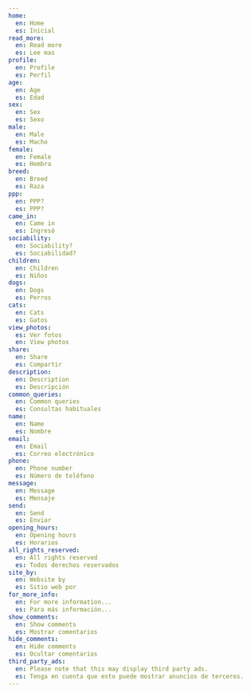 ```yaml
---
home:
  en: Home
  es: Inicial
read_more:
  en: Read more
  es: Lee mas
profile:
  en: Profile
  es: Perfil
age:
  en: Age
  es: Edad
sex:
  en: Sex
  es: Sexo
male:
  en: Male
  es: Macho
female:
  en: Female
  es: Hembra
breed:
  en: Breed
  es: Raza
ppp:
  en: PPP?
  es: PPP?
came_in:
  en: Came in
  es: Ingresó
sociability:
  en: Sociability?
  es: Sociabilidad?
children:
  en: Children
  es: Niños
dogs:
  en: Dogs
  es: Perros
cats:
  en: Cats
  es: Gatos
view_photos:
  es: Ver fotos
  en: View photos
share:
  en: Share
  es: Compartir
description:
  en: Description
  es: Descripción
common_queries:
  en: Common queries
  es: Consultas habituales
name:
  en: Name
  es: Nombre
email:
  en: Email
  es: Correo electrónico
phone:
  en: Phone number
  es: Número de teléfono
message:
  en: Message
  es: Mensaje
send:
  en: Send
  es: Enviar
opening_hours:
  en: Opening hours
  es: Horarios
all_rights_reserved:
  en: All rights reserved
  es: Todos derechos reservados
site_by:
  en: Website by
  es: Sitio web por
for_more_info:
  en: For more information...
  es: Para más información...
show_comments:
  en: Show comments
  es: Mostrar comentarios
hide_comments:
  en: Hide comments
  es: Ocultar comentarios
third_party_ads:
  en: Please note that this may display third party ads.
  es: Tenga en cuenta que esto puede mostrar anuncios de terceros.
---
```

